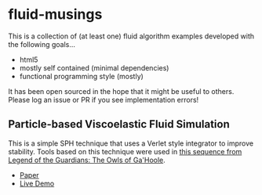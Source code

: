 # fluid-musings

This is a collection of (at least one) fluid algorithm examples developed with the following goals...
* html5
* mostly self contained (minimal dependencies)
* functional programming style (mostly)

It has been open sourced in the hope that it might be useful to others.  Please log an issue or PR if you see implementation errors!

## Particle-based Viscoelastic Fluid Simulation

This is a simple SPH technique that uses a Verlet style integrator to improve stability.
Tools based on this technique were used in [this sequence from Legend of the Guardians: The Owls of Ga'Hoole](https://youtu.be/0c5gYg3adeI?t=100).

* [Paper](http://www.ligum.umontreal.ca/Clavet-2005-PVFS/pvfs.pdf)
* [Live Demo](http://chris-cooper.github.io/fluid-musings/viscoelastic.html)
